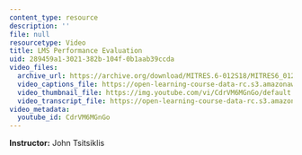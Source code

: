 ```yaml
---
content_type: resource
description: ''
file: null
resourcetype: Video
title: LMS Performance Evaluation
uid: 289459a1-3021-382b-104f-0b1aab39ccda
video_files:
  archive_url: https://archive.org/download/MITRES.6-012S18/MITRES6_012S18_L16-04_300k.mp4
  video_captions_file: https://open-learning-course-data-rc.s3.amazonaws.com/res-6-012-introduction-to-probability-spring-2018/4e74413fbe945861ac59fad291c31867_CdrVM6MGnGo.vtt
  video_thumbnail_file: https://img.youtube.com/vi/CdrVM6MGnGo/default.jpg
  video_transcript_file: https://open-learning-course-data-rc.s3.amazonaws.com/res-6-012-introduction-to-probability-spring-2018/b79f2ad6aae5eb823a4fea0777fa4f1e_CdrVM6MGnGo.pdf
video_metadata:
  youtube_id: CdrVM6MGnGo
---
```


**Instructor:** John Tsitsiklis